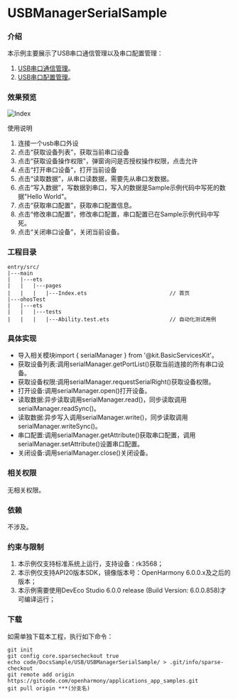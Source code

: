 # USBManagerSerialSample

### 介绍

本示例主要展示了USB串口通信管理以及串口配置管理：<br>
1. [USB串口通信管理](https://gitcode.com/openharmony/docs/blob/master/zh-cn/application-dev/basic-services/usb/usbSerial/usbSerial-communication.md)。<br>
2. [USB串口配置管理](https://gitcode.com/openharmony/docs/blob/master/zh-cn/application-dev/basic-services/usb/usbSerial/usbSerial-configuration.md)。

### 效果预览
![Index](screenshots/serial.jpg) 

使用说明

1. 连接一个usb串口外设
2. 点击“获取设备列表”，获取当前串口设备
3. 点击“获取设备操作权限”，弹窗询问是否授权操作权限，点击允许
4. 点击“打开串口设备”，打开当前设备
5. 点击“读取数据”，从串口读数据，需要先从串口发数据。
6. 点击“写入数据”，写数据到串口，写入的数据是Sample示例代码中写死的数据"Hello World"。
7. 点击“获取串口配置”，获取串口配置信息。
8. 点击“修改串口配置”，修改串口配置，串口配置已在Sample示例代码中写死。
9. 点击“关闭串口设备”，关闭当前设备。

### 工程目录

```
entry/src/
|---main
|   |---ets
|   |   |---pages
|   |   |   |---Index.ets                          // 首页
|---ohosTest               
|   |---ets
|   |   |---tests
|   |   |   |---Ability.test.ets                   // 自动化测试用例
```

### 具体实现
* 导入相关模块import { serialManager } from '@kit.BasicServicesKit'。
* 获取设备列表:调用serialManager.getPortList()获取当前连接的所有串口设备。
* 获取设备权限:调用serialManager.requestSerialRight()获取设备权限。
* 打开设备:调用serialManager.open()打开设备。
* 读取数据:异步读取调用serialManager.read()，同步读取调用serialManager.readSync()。
* 读取数据:异步写入调用serialManager.write()，同步读取调用serialManager.writeSync()。
* 串口配置:调用serialManager.getAttribute()获取串口配置，调用serialManager.setAttribute()设置串口配置。
* 关闭设备:调用serialManager.close()关闭设备。

### 相关权限

无相关权限。

### 依赖

不涉及。

### 约束与限制

1. 本示例仅支持标准系统上运行，支持设备：rk3568；
2. 本示例仅支持API20版本SDK，镜像版本号：OpenHarmony 6.0.0.x及之后的版本；
3. 本示例需要使用DevEco Studio 6.0.0 release (Build Version: 6.0.0.858)才可编译运行；

### 下载

如需单独下载本工程，执行如下命令：

```
git init
git config core.sparsecheckout true
echo code/DocsSample/USB/USBManagerSerialSample/ > .git/info/sparse-checkout
git remote add origin https://gitcode.com/openharmony/applications_app_samples.git
git pull origin ***(分支名)
```